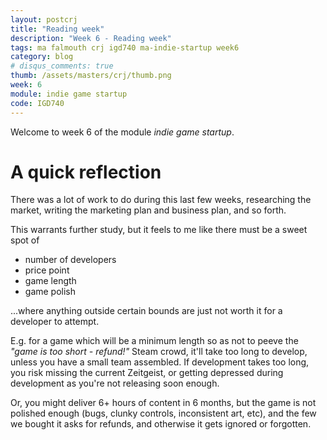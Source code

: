 ```yaml
---
layout: postcrj
title: "Reading week"
description: "Week 6 - Reading week"
tags: ma falmouth crj igd740 ma-indie-startup week6
category: blog
# disqus_comments: true
thumb: /assets/masters/crj/thumb.png
week: 6
module: indie game startup
code: IGD740
---
```


Welcome to week 6 of the module _indie game startup_.

# A quick reflection

There was a lot of work to do during this last few weeks, researching the market, writing the marketing plan and business plan, and so forth.

This warrants further study, but it feels to me like there must be a sweet spot of
- number of developers
- price point
- game length
- game polish

...where anything outside certain bounds are just not worth it for a developer to attempt.

E.g. for a game which will be a minimum length so as not to peeve the *"game is too short - refund!"* Steam crowd, it'll take too long to develop, unless you have a small team assembled. If development takes too long, you risk missing the current Zeitgeist, or getting depressed during development as you're not releasing soon enough.

Or, you might deliver 6+ hours of content in 6 months, but the game is not polished enough (bugs, clunky controls, inconsistent art, etc), and the few we bought it asks for refunds, and otherwise it gets ignored or forgotten.
